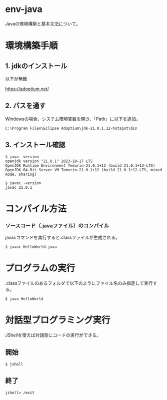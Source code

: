 # env-java

Javaの環境構築と基本文法について。

# 環境構築手順

## 1. jdkのインストール
以下が無難

https://adoptium.net/

## 2. パスを通す
Windowsの場合、システム環境変数を開き、「Path」に以下を追加。
```
C:\Program Files\Eclipse Adoptium\jdk-21.0.1.12-hotspot\bin
```

## 3. インストール確認

```
$ java -version
openjdk version "21.0.1" 2023-10-17 LTS
OpenJDK Runtime Environment Temurin-21.0.1+12 (build 21.0.1+12-LTS)
OpenJDK 64-Bit Server VM Temurin-21.0.1+12 (build 21.0.1+12-LTS, mixed mode, sharing)
```

```
$ javac -version
javac 21.0.1
```

# コンパイル方法

### ソースコード（.javaファイル）のコンパイル
javacコマンドを実行すると.classファイルが生成される。
```
$ javac HelloWorld.java
```

# プログラムの実行
.classファイルのあるフォルダで以下のようにファイル名のみ指定して実行する。
```
$ java HelloWorld
```

# 対話型プログラミング実行
JShellを使えば対話型にコードの実行ができる。

## 開始
```
$ jshell
```

## 終了
```
jshell> /exit
```